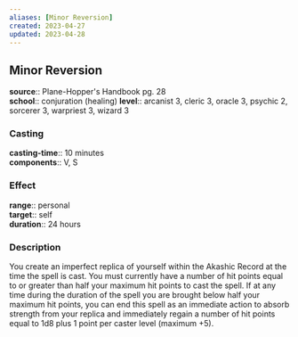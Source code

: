 ```yaml
---
aliases: [Minor Reversion]
created: 2023-04-27
updated: 2023-04-28
---
```


## Minor Reversion

**source**:: Plane-Hopper's Handbook pg. 28  
**school**:: conjuration (healing)
**level**:: arcanist 3, cleric 3, oracle 3, psychic 2, sorcerer 3, warpriest 3, wizard 3

### Casting

**casting-time**:: 10 minutes  
**components**:: V, S

### Effect

**range**:: personal  
**target**:: self  
**duration**:: 24 hours

### Description

You create an imperfect replica of yourself within the Akashic Record at the time the spell is cast. You must currently have a number of hit points equal to or greater than half your maximum hit points to cast the spell. If at any time during the duration of the spell you are brought below half your maximum hit points, you can end this spell as an immediate action to absorb strength from your replica and immediately regain a number of hit points equal to 1d8 plus 1 point per caster level (maximum +5).
